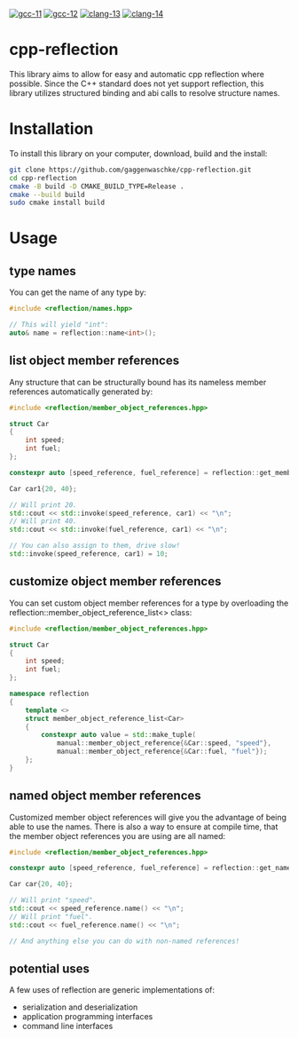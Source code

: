 [![gcc-11](https://github.com/gaggenwaschke/cpp-reflection/actions/workflows/gcc-11.yaml/badge.svg)](https://github.com/gaggenwaschke/cpp-reflection/actions/workflows/gcc-11.yaml)
[![gcc-12](https://github.com/gaggenwaschke/cpp-reflection/actions/workflows/gcc-12.yaml/badge.svg)](https://github.com/gaggenwaschke/cpp-reflection/actions/workflows/gcc-12.yaml)
[![clang-13](https://github.com/gaggenwaschke/cpp-reflection/actions/workflows/clang-13.yaml/badge.svg)](https://github.com/gaggenwaschke/cpp-reflection/actions/workflows/clang-13.yaml)
[![clang-14](https://github.com/gaggenwaschke/cpp-reflection/actions/workflows/clang-14.yaml/badge.svg)](https://github.com/gaggenwaschke/cpp-reflection/actions/workflows/clang-14.yaml)

# cpp-reflection

This library aims to allow for easy and automatic cpp reflection where possible. Since the C++ standard does not yet support
reflection, this library utilizes structured binding and abi calls to resolve structure names.

# Installation

To install this library on your computer, download, build and the install:
```bash
git clone https://github.com/gaggenwaschke/cpp-reflection.git
cd cpp-reflection
cmake -B build -D CMAKE_BUILD_TYPE=Release .
cmake --build build
sudo cmake install build
```

# Usage

## type names

You can get the name of any type by:

```cpp
#include <reflection/names.hpp>

// This will yield "int":
auto& name = reflection::name<int>();
```

## list object member references

Any structure that can be structurally bound has its nameless member references automatically generated by:

```cpp
#include <reflection/member_object_references.hpp>

struct Car
{
    int speed;
    int fuel;
};

constexpr auto [speed_reference, fuel_reference] = reflection::get_member_object_references<Car>();

Car car1{20, 40};

// Will print 20.
std::cout << std::invoke(speed_reference, car1) << "\n";
// Will print 40.
std::cout << std::invoke(fuel_reference, car1) << "\n";

// You can also assign to them, drive slow!
std::invoke(speed_reference, car1) = 10;
```

## customize object member references

You can set custom object member references for a type by overloading the reflection::member_object_reference_list<> class:

```cpp
#include <reflection/member_object_references.hpp>

struct Car
{
    int speed;
    int fuel;
};

namespace reflection
{
    template <>
    struct member_object_reference_list<Car>
    {
        constexpr auto value = std::make_tuple(
            manual::member_object_reference{&Car::speed, "speed"},
            manual::member_object_reference{&Car::fuel, "fuel"});
    };
}
```

## named object member references

Customized member object references will give you the advantage of being able to use the names.
There is also a way to ensure at compile time, that the member object references you are using are all named:

```cpp
#include <reflection/member_object_references.hpp>

constexpr auto [speed_reference, fuel_reference] = reflection::get_named_member_object_references<Car>();

Car car{20, 40};

// Will print "speed".
std::cout << speed_reference.name() << "\n";
// Will print "fuel".
std::cout << fuel_reference.name() << "\n";

// And anything else you can do with non-named references!
```

## potential uses

A few uses of reflection are generic implementations of:
- serialization and deserialization
- application programming interfaces
- command line interfaces
